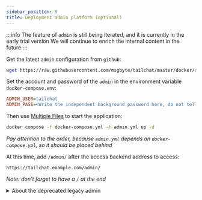 ```yaml
---
sidebar_position: 9
title: Deployment admin platform (optional)
---
```


:::info
The feature of `admin` is still being iterated, and it is currently in the early trial version
We will continue to enrich the internal content in the future
:::

Get the latest `admin` configuration from `github`:
```bash
wget https://raw.githubusercontent.com/msgbyte/tailchat/master/docker/admin.yml
```

Set the account and password of the `admin` in the environment variable `docker-compose.env`:

```ini
ADMIN_USER=tailchat
ADMIN_PASS=<Write the independent background password here, do not tell others>
```

Then use [Multiple Files](https://docs.docker.com/compose/extends/#understanding-multiple-compose-files) to start the application:
```bash
docker compose -f docker-compose.yml -f admin.yml up -d
```

*Pay attention to the order, because `admin.yml` depends on `docker-compose.yml`, so it should be placed behind*

At this time, add `/admin/` after the access backend address to access:
```
https://tailchat.example.com/admin/
```

*Note: don't forget to have a `/` at the end*


<details>
  <summary>About the deprecated legacy admin</summary>
  
  Old version <strong>admin-old</strong> has been deprecated, if you still wanna use old version, you can use follow command to use it:

  ```jsx
  curl -L "https://raw.githubusercontent.com/msgbyte/tailchat/master/docker/admin-old.yml" -o admin.yml
  ```
</details>
